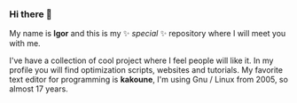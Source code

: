 ### Hi there 👋

My name is **Igor** and this is my ✨ _special_ ✨ repository where I will meet you with me.

I've have a collection of cool project where I feel people will like it. In my profile you will find optimization scripts, websites and tutorials.
My favorite text editor for programming is **kakoune**, I'm using Gnu / Linux from 2005, so almost 17 years.

